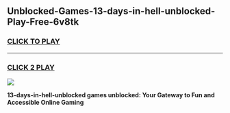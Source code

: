 
## Unblocked-Games-13-days-in-hell-unblocked-Play-Free-6v8tk
<h3>
<a href="https://premium76.site?title=13-days-in-hell-unblocked&ref=10A">CLICK TO PLAY</a></h3>
<hr>

<h3>
<a href="https://premium76.site?title=13-days-in-hell-unblocked&ref=10A">CLICK 2 PLAY</a>
  
</h3>

<a href="https://premium76.site?title=13-days-in-hell-unblocked&ref=10A"><img src="https://clearcache.store/games.png"></a>


**13-days-in-hell-unblocked games unblocked: Your Gateway to Fun and Accessible Online Gaming**
